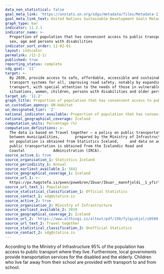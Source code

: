 ```yaml
---
data_non_statistical: false
goal_meta_link: 'https://unstats.un.org/sdgs/metadata/files/Metadata-11-02-01.pdf'
goal_meta_link_text: United Nations Sustainable Development Goals Metadata (pdf 2066kB)
graph_type: bar
indicator: 11.2.1
indicator_name: >-
  Proportion of population that has convenient access to public transport, by
  sex, age and persons with disabilities
indicator_sort_order: 11-02-01
layout: indicator
permalink: /11-2-1/
published: true
reporting_status: complete
sdg_goal: '11'
target: >-
  By 2030, provide access to safe, affordable, accessible and sustainable
  transport systems for all, improving road safety, notably by expanding public
  transport, with special attention to the needs of those in vulnerable
  situations, women, children, persons with disabilities and older persons
target_id: '11.2'
graph_title: Proportion of population that has convenient access to public transport.
un_custodian_agency: UN-Habitat
un_designated_tier: '2'
national_indicator_available: Proportion of population that has convenient access to public transport.
national_geographical_coverage: Iceland
computation_units: Percentage (%)
computation_definitions: >-
  The data is based on Travel together – a policy on public transportation
  between municipalities,       prepared by the Ministry of Infrastructure. Data
  on population is obtained from Statistics Iceland,     and data on access to
  public transportation is obtained from the Icelandic Road and
  Coastal             Administration (IRCA).
source_active_1: true
source_organisation_1: Statistics Iceland
source_periodicity_1: Annual
source_earliest_available_1: 1841
source_geographical_coverage_1: Iceland
source_url_1: >-
  https://px.hagstofa.is/pxen/pxweb/en/Ibuar/Ibuar__mannfjoldi__1_yfirlit__Yfirlit_mannfjolda/MAN00101.px
source_url_text_1: Population
source_statistical_classification_1: Official Statistics
source_contact_1: sdg@statice.is
source_active_2: true
source_organisation_2: Ministry of Infrastructure
source_earliest_available_2: 2019
source_geographical_coverage_2: Iceland
source_url_2: 'https://www.althingi.is/altext/pdf/150/fylgiskjol/s0599-f_I.pdf'
source_url_text_2: Travel together
source_statistical_classification_2: Unofficial Statistics
source_contact_2: sdg@statice.is
---
```


According to the Ministry of Infrastructure 95% of the population has access to public transport where they live. Furthermore, local governments provide transportation services for the disabled and the elderly. Children who live far away from their school are provided with transport to and from school.
